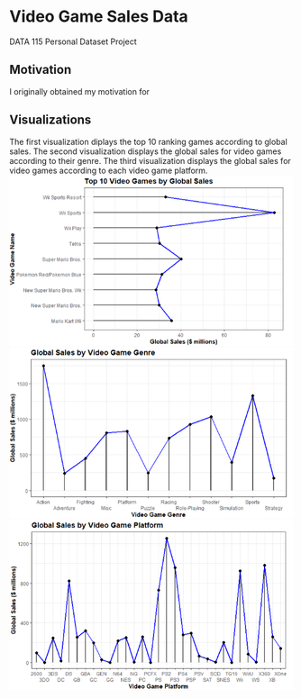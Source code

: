 # Video Game Sales Data
DATA 115 Personal Dataset Project

## Motivation
I originally obtained my motivation for 

## Visualizations
The first visualization diplays the top 10 ranking games according to global sales. The second visualization displays the global sales for video games according to their genre. The third visualization displays the global sales for video games according to each video game platform.
<img src= "https://raw.githubusercontent.com/CheweezyTy/115_personal_dataset/main/Top10VGPlot.png">
<img src="https://raw.githubusercontent.com/CheweezyTy/115_personal_dataset/main/VGGenrePlot.png">
<img src="https://raw.githubusercontent.com/CheweezyTy/115_personal_dataset/main/VGPlatformPlot.png">
